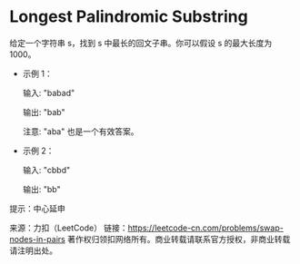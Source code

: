 ﻿# Longest Palindromic Substring
给定一个字符串 s，找到 s 中最长的回文子串。你可以假设 s 的最大长度为 1000。

* 示例 1：

    输入: "babad"
    
    输出: "bab"
    
    注意: "aba" 也是一个有效答案。
    
* 示例 2：

    输入: "cbbd"
    
    输出: "bb"

提示：中心延申

来源：力扣（LeetCode）
链接：https://leetcode-cn.com/problems/swap-nodes-in-pairs
著作权归领扣网络所有。商业转载请联系官方授权，非商业转载请注明出处。